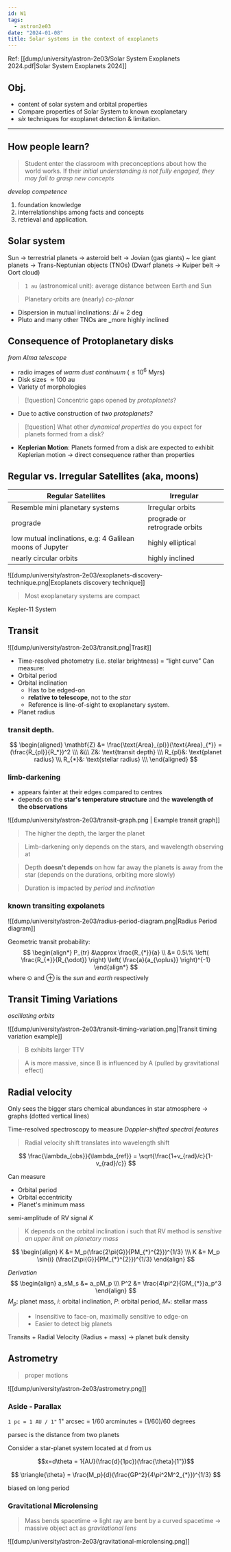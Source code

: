 ```yaml
---
id: W1
tags:
  - astron2e03
date: "2024-01-08"
title: Solar systems in the context of exoplanets
---
```

Ref: [[dump/university/astron-2e03/Solar System Exoplanets 2024.pdf|Solar System Exoplanets 2024]]

## Obj.

- content of solar system and orbital properties
- Compare properties of Solar System to known exoplanetary
- _six_ techniques for exoplanet detection & limitation.
---
## How people learn?

> Student enter the classroom with preconceptions about how the world works. If their _initial understanding is not fully engaged, they may fail to grasp new concepts_

_develop competence_
1. foundation knowledge
2. interrelationships among facts and concepts
3. retrieval and application.

## Solar system


Sun -> terrestrial planets -> asteroid belt -> Jovian (gas giants) ~ Ice giant planets -> Trans-Neptunian objects (TNOs) (Dwarf planets -> Kuiper belt -> Oort cloud)


> `1 au` (astronomical unit): average distance between Earth and Sun

> Planetary orbits are (nearly) _co-planar_
- Dispersion in mutual inclinations: $\Delta{i} \approx 2\text{ deg}$
- Pluto and many other TNOs are _more highly inclined

## Consequence of **Protoplanetary disks**
_from Alma telescope_
- radio images of _warm dust continuum_ ($\leq 10^6\text{ Myrs}$)
- Disk sizes $\approx 100\text{ au}$
- Variety of morphologies

> [!question]
> Concentric gaps opened by _protoplanets_?

- Due to active construction of _two protoplanets?_

> [!question]
> What other _dynamical properties_ do you expect for planets formed from a disk?


- **Keplerian Motion**: Planets formed from a disk are expected to exhibit Keplerian motion -> direct consequence rather than properties

## Regular vs. Irregular Satellites (aka, moons)

| Regular Satellites | Irregular |
| ---- | ---- |
| Resemble mini planetary systems | Irregular orbits |
| prograde | prograde or retrograde orbits |
| low mutual inclinations, e.g: 4 Galilean moons of Jupyter | highly elliptical |
| nearly circular orbits | highly inclined |

![[dump/university/astron-2e03/exoplanets-discovery-technique.png|Exoplanets discovery technique]]

> Most exoplanetary systems are compact

Kepler-11 System

## Transit

![[dump/university/astron-2e03/transit.png|Trasit]]

- Time-resolved photometry (i.e. stellar brightness) = “light curve”
Can measure:
- Orbital period
- Orbital inclination
	- Has to be edged-on
	- **relative to telescope**, not to the _star_
	- Reference is line-of-sight to exoplanetary system.
- Planet radius

### transit depth.

$$
\begin{aligned}
\mathbf{Z} &= \frac{\text{Area}_{pl}}{\text{Area}_{*}} = (\frac{R_{pl}}{R_*})^2 \\\
&\\\
Z&: \text{transit depth} \\\
R_{pl}&: \text{planet radius} \\\
R_{*}&: \text{stellar radius} \\\
\end{aligned}
$$
### limb-darkening
- appears fainter at their edges compared to centres
- depends on the **star's temperature structure** and the **wavelength of the observations**

![[dump/university/astron-2e03/transit-graph.png | Example transit graph]]
> The higher the depth, the larger the planet

> Limb-darkening only depends on the stars, and wavelength observing at

> Depth **doesn't depends** on how far away the planets is away from the star (depends on the durations, orbiting more slowly)

> Duration is impacted by *period* and *inclination*

### known transiting expolanets

![[dump/university/astron-2e03/radius-period-diagram.png|Radius Period diagram]]

Geometric transit probability:
$$
\begin{align*}
P_{tr} &\approx \frac{R_{*}}{a} \\
&= 0.5\% \left( \frac{R_{*}}{R_{\odot}} \right) \left( \frac{a}{a_{\oplus}} \right)^{-1}
\end{align*}
$$
where $\odot$ and $\oplus$ is the _sun_ and _earth_ respectively

## Transit Timing Variations

_oscillating orbits_

![[dump/university/astron-2e03/transit-timing-variation.png|Transit timing variation example]]

> B exhibits larger TTV

> A is more massive, since B is influenced by A (pulled by gravitational effect)

## Radial velocity

Only sees the bigger stars
chemical abundances in star atmosphere -> graphs (dotted vertical lines)

Time-resolved spectroscopy to measure _Doppler-shifted spectral features_

> Radial velocity shift translates into wavelength shift

$$
\frac{\lambda_{obs}}{\lambda_{ref}} = \sqrt{\frac{1+v_{rad}/c}{1-v_{rad}/c}}
$$

Can measure
- Orbital period
- Orbital eccentricity
- Planet's minimum mass

semi-amplitude of RV signal _K_

> K depends on the orbital inclination _i_ such that RV method is _sensitive an upper limit on planetary mass_

$$
\begin{align}
K &= M_p(\frac{2\pi{G}}{PM_{*}^{2}})^{1/3} \\\
K &= M_p \sin{i} (\frac{2\pi{G}}{PM_{*}^{2}})^{1/3}
\end{align}
$$

_Derivation_
$$
\begin{align}
a_sM_s &= a_pM_p \\\
P^2 &= \frac{4\pi^2}{GM_{*}}a_p^3
\end{align}
$$
$M_p$: planet mass, $i$: orbital inclination, $P$: orbital period, $M_{*}$: stellar mass

> - Insensitive to face-on, maximally sensitive to edge-on
> - Easier to detect big planets

Transits + Radial Velocity (Radius + mass) -> planet bulk density

## Astrometry
> proper motions

![[dump/university/astron-2e03/astrometry.png]]
### Aside - Parallax

`1 pc = 1 AU / 1"`
1" arcsec = 1/60 arcminutes = (1/60)/60 degrees

parsec is the distance from two planets

Consider a star-planet system located at _d_ from us

$$x=d\theta = 1{AU}(\frac{d}{1pc})(\frac{\theta}{1"})$$

$$
\triangle{\theta} = \frac{M_p}{d}(\frac{GP^2}{4\pi^2M^2_{*}})^{1/3}
$$

biased on long period

### Gravitational Microlensing

> Mass bends spacetime -> light ray are bent by a curved spacetime -> massive object act as _gravitational lens_
 
![[dump/university/astron-2e03/gravitational-microlensing.png]]


